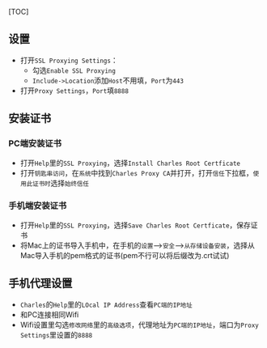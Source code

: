 [TOC]

##  设置
* 打开`SSL Proxying Settings`：
	* 勾选`Enable SSL Proxying`
	* `Include->Location`添加`Host`不用填，`Port`为`443`
* 打开`Proxy Settings`，`Port`填`8888`

## 安装证书
### PC端安装证书
* 打开`Help`里的`SSL Proxying`，选择`Install Charles Root Certficate`
* 打开`钥匙串访问`，在`系统`中找到`Charles Proxy CA`并打开，打开`信任`下拉框，`使用此证书时`选择`始终信任`

### 手机端安装证书
* 打开`Help`里的`SSL Proxying`，选择`Save Charles Root Certficate`，保存证书
* 将Mac上的证书导入手机中，在手机的`设置`-->`安全`-->`从存储设备安装`，选择从Mac导入手机的pem格式的证书(pem不行可以将后缀改为.crt试试)

## 手机代理设置
* `Charles`的`Help`里的`LOcal IP Address`查看`PC端的IP地址`
* 和PC连接相同Wifi
* Wifi设置里勾选`修改网络`里的`高级选项`，代理地址为`PC端的IP地址`，端口为`Proxy Settings`里设置的`8888`